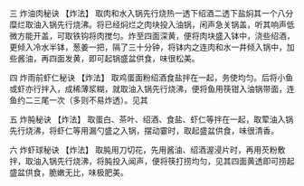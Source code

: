 三 炸油肉秘诀
【炸法】
取肉和水入锅先行烧热一透下绍酒二透下盐焖其一个八分糜烂取油入锅先行烧沸。将已经焖烂之肉块投入油锅，闲声急关锅盖，听其响声低微方能开盖，可取铁钩将肉搅匀。炸至四面深黄，便将肉块盛入钵中，浇些绍酒，更倾入冷水半钵，葱姜一把，隔了三十分钟，将钵内之连肉和水一井倾入锅中，加些酱油，再四面发黄，即可起锅盛盆供食，味很松美。

四 炸雨前虾仁秘诀
【炸法】
取鸡蛋面粉绍酒食盐拌在一起，务使均匀。后将小鱼或虾亦行拌入，成稀薄浆糊，就取油入锅先行烧沸，便将鱼用筷钳入油锅带面，连鱼约二三尾一次（多则不易炸透）。见其

五 炸肫秘诀
【炸法】
取蛋白、茶叶、绍酒、食盐、虾仁等拌在一起，取荤油入锅先行烧沸，将虾仁等用漏勺盛之入锅，摆动霎时，取起盛盆供食，味很清香。

六 炸虾球秘诀
【炸法】
取肫用刀切花，先用酱油、绍酒渥浸片时，再用芡粉敷拌，取油入锅先行烧沸，将肫投入闻声，便将筷打捞均匀，见其四面黄透即可捞起盛盆供食，脆嫩无比，味极肥美。
